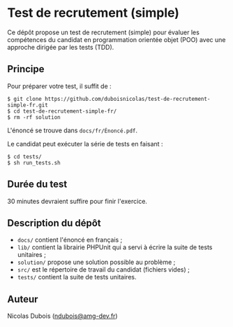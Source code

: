 Test de recrutement (simple)
============================

Ce dépôt propose un test de recrutement (simple) pour évaluer les 
compétences du candidat en programmation orientée objet (POO) avec une 
approche dirigée par les tests (TDD).

Principe
--------

Pour préparer votre test, il suffit de :

	$ git clone https://github.com/duboisnicolas/test-de-recrutement-simple-fr.git
	$ cd test-de-recrutement-simple-fr/
	$ rm -rf solution

L'énoncé se trouve dans `docs/fr/Énoncé.pdf`.

Le candidat peut exécuter la série de tests en faisant :

	$ cd tests/
	$ sh run_tests.sh

Durée du test
-------------

30 minutes devraient suffire pour finir l'exercice.

Description du dépôt
--------------------

* `docs/` contient l'énoncé en français ;
* `lib/` contient la librairie PHPUnit qui a servi à écrire la suite de 
tests unitaires ;
* `solution/` propose une solution possible au problème ;
* `src/` est le répertoire de travail du candidat (fichiers vides) ;
* `tests/` contient la suite de tests unitaires.

Auteur
------

Nicolas Dubois (ndubois@amg-dev.fr)
